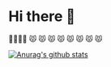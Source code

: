 # Hi there 👋

🤗🤗🤗😾 😾 😾 😾 😾 😾 😾 😾 😾

[![Anurag's github stats](https://github-readme-stats.vercel.app/api?username=geng130127)](https://github.com/geng130127)
